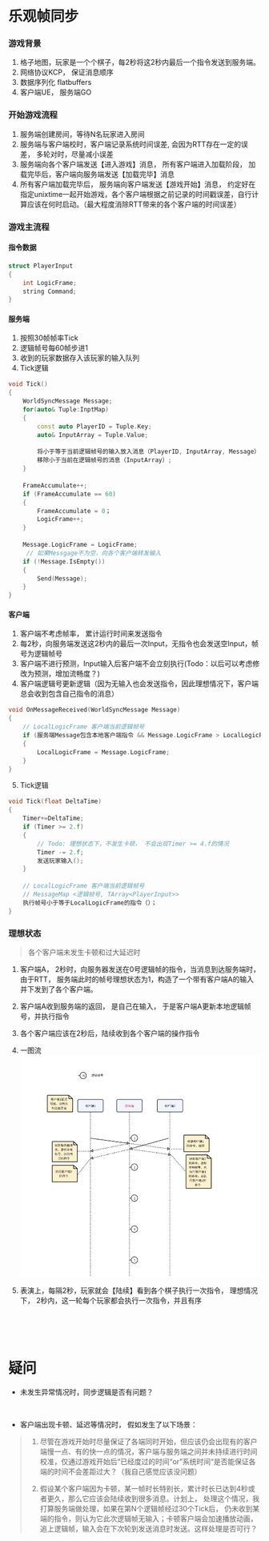 # 乐观帧同步

### 游戏背景

1. 格子地图，玩家是一个个棋子，每2秒将这2秒内最后一个指令发送到服务端。
2. 网络协议KCP， 保证消息顺序
3. 数据序列化 flatbuffers
4. 客户端UE， 服务端GO

### 开始游戏流程

1. 服务端创建房间，等待N名玩家进入房间
2. 服务端与客户端校时，客户端记录系统时间误差, 会因为RTT存在一定的误差， 多轮对时，尽量减小误差
3. 服务端向各个客户端发送【进入游戏】消息， 所有客户端进入加载阶段， 加载完毕后，客户端向服务端发送【加载完毕】消息
4. 所有客户端加载完毕后， 服务端向客户端发送【游戏开始】消息， 约定好在指定unixtime一起开始游戏，各个客户端根据之前记录的时间戳误差，自行计算应该在何时启动。（最大程度消除RTT带来的各个客户端的时间误差）

### 游戏主流程

#### 指令数据

```cpp
struct PlayerInput 
{
    int LogicFrame;
    string Command;
}
```

#### 服务端

1. 按照30帧帧率Tick
2. 逻辑帧号每60帧步进1
3. 收到的玩家数据存入该玩家的输入队列
4. Tick逻辑

```cpp
void Tick()
{
    WorldSyncMessage Message;
    for(auto& Tuple:InptMap)
    {
        const auto PlayerID = Tuple.Key;
        auto& InputArray = Tuple.Value;

        将小于等于当前逻辑帧号的输入放入消息（PlayerID, InputArray, Message）;
        移除小于当前在逻辑帧号的消息（InputArray）;
    }

    FrameAccumulate++;
    if (FrameAccumulate == 60)
    {
        FrameAccumulate = 0；
        LogicFrame++;
    }
  
    Message.LogicFrame = LogicFrame;
     // 如果Messgage不为空，向各个客户端转发输入
    if (!Message.IsEmpty())
    {
        Send(Message);
    }
}
```

#### 客户端

1. 客户端不考虑帧率， 累计运行时间来发送指令
2. 每2秒，向服务端发送这2秒内的最后一次Input，无指令也会发送空Input，帧号为逻辑帧号
3. 客户端不进行预测，Input输入后客户端不会立刻执行(Todo：以后可以考虑修改为预测，增加流畅度？)
4. 客户端逻辑号更新逻辑（因为无输入也会发送指令，因此理想情况下，客户端总会收到包含自己指令的消息）

```cpp
void OnMessageReceived(WorldSyncMessage Message)
{
    // LocalLogicFrame 客户端当前逻辑帧号
    if (服务端Message包含本地客户端指令 && Message.LogicFrame > LocalLogicFrame) 
    {
        LocalLogicFrame = Message.LogicFrame;
    }
}
```

5. Tick逻辑

```cpp
void Tick(float DeltaTime)
{
    Timer+=DeltaTime;
    if (Timer >= 2.f)
    {
        // Todo: 理想状态下，不发生卡顿， 不会出现Timer >= 4.f的情况
        Timer -= 2.f;
        发送玩家输入();
    }

    // LocalLogicFrame 客户端当前逻辑帧号
    // MessageMap <逻辑帧号, TArray<PlayerInput>>
    执行帧号小于等于LocalLogicFrame的指令（）；
}
```

### 理想状态

> 各个客户端未发生卡顿和过大延迟时

1. 客户端A， 2秒时，向服务器发送在0号逻辑帧的指令，当消息到达服务端时，由于RTT， 服务端此时的帧号理想状态为1，构造了一个带有客户端A的输入并下发到了各个客户端。
2. 客户端A收到服务端的返回， 是自己在输入， 于是客户端A更新本地逻辑帧号，并执行指令
3. 各个客户端应该在2秒后，陆续收到各个客户端的操作指令
4. 一图流
![alt text](20250211-143727.jpg)


5. 表演上，每隔2秒，玩家就会【陆续】看到各个棋子执行一次指令， 理想情况下， 2秒内，这一轮每个玩家都会执行一次指令，并且有序

</br>
</br>
</br>

# 疑问

+ 未发生异常情况时，同步逻辑是否有问题？

</br>

+ 客户端出现卡顿、延迟等情况时， 假如发生了以下场景：
> 1.  尽管在游戏开始时尽量保证了各端同时开始，但应该仍会出现有的客户端慢一点、有的快一点的情况，客户端与服务端之间并未持续进行时间校准，仅通过游戏开始后“已经度过的时间“or”系统时间“是否能保证各端的时间不会差距过大？（我自己感觉应该没问题）
> 
> 2. 假设某个客户端因为卡顿，某一帧时长特别长，累计时长已达到4秒或者更久，那么它应该会陆续收到很多消息。计划上， 处理这个情况，我打算服务端做处理，如果在第N个逻辑帧经过30个Tick后， 仍未收到某端的指令，则认为它此次逻辑帧无输入；卡顿客户端会加速播放动画，追上逻辑帧，输入会在下次轮到发送消息时发送。这样处理是否可行？

 